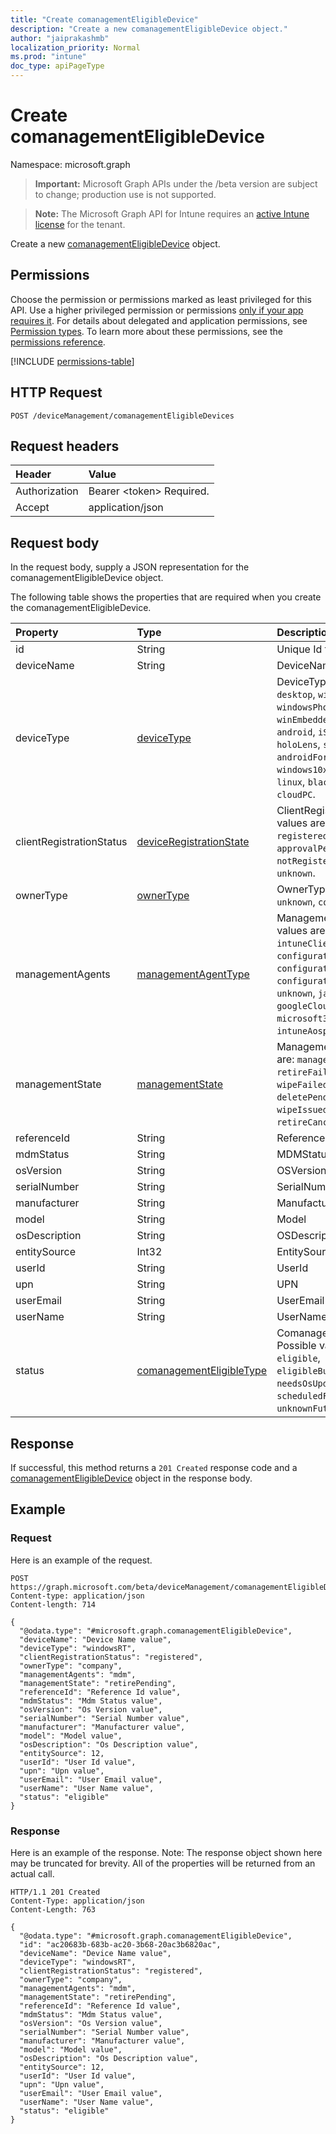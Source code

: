 ```yaml
---
title: "Create comanagementEligibleDevice"
description: "Create a new comanagementEligibleDevice object."
author: "jaiprakashmb"
localization_priority: Normal
ms.prod: "intune"
doc_type: apiPageType
---
```


# Create comanagementEligibleDevice

Namespace: microsoft.graph

> **Important:** Microsoft Graph APIs under the /beta version are subject to change; production use is not supported.

> **Note:** The Microsoft Graph API for Intune requires an [active Intune license](https://go.microsoft.com/fwlink/?linkid=839381) for the tenant.

Create a new [comanagementEligibleDevice](../resources/intune-devices-comanagementeligibledevice.md) object.

## Permissions
Choose the permission or permissions marked as least privileged for this API. Use a higher privileged permission or permissions [only if your app requires it](/graph/permissions-overview#best-practices-for-using-microsoft-graph-permissions). For details about delegated and application permissions, see [Permission types](/graph/permissions-overview#permission-types). To learn more about these permissions, see the [permissions reference](/graph/permissions-reference).

<!-- { "blockType": "permissions", "name": "intune_devices_comanagementeligibledevice_create" } -->
[!INCLUDE [permissions-table](../includes/permissions/intune-devices-comanagementeligibledevice-create-permissions.md)]

## HTTP Request
<!-- {
  "blockType": "ignored"
}
-->
``` http
POST /deviceManagement/comanagementEligibleDevices
```

## Request headers
|Header|Value|
|:---|:---|
|Authorization|Bearer &lt;token&gt; Required.|
|Accept|application/json|

## Request body
In the request body, supply a JSON representation for the comanagementEligibleDevice object.

The following table shows the properties that are required when you create the comanagementEligibleDevice.

|Property|Type|Description|
|:---|:---|:---|
|id|String|Unique Id for the device|
|deviceName|String|DeviceName|
|deviceType|[deviceType](../resources/intune-devices-devicetype.md)|DeviceType. Possible values are: `desktop`, `windowsRT`, `winMO6`, `nokia`, `windowsPhone`, `mac`, `winCE`, `winEmbedded`, `iPhone`, `iPad`, `iPod`, `android`, `iSocConsumer`, `unix`, `macMDM`, `holoLens`, `surfaceHub`, `androidForWork`, `androidEnterprise`, `windows10x`, `androidnGMS`, `chromeOS`, `linux`, `blackberry`, `palm`, `unknown`, `cloudPC`.|
|clientRegistrationStatus|[deviceRegistrationState](../resources/intune-devices-deviceregistrationstate.md)|ClientRegistrationStatus. Possible values are: `notRegistered`, `registered`, `revoked`, `keyConflict`, `approvalPending`, `certificateReset`, `notRegisteredPendingEnrollment`, `unknown`.|
|ownerType|[ownerType](../resources/intune-shared-ownertype.md)|OwnerType. Possible values are: `unknown`, `company`, `personal`.|
|managementAgents|[managementAgentType](../resources/intune-shared-managementagenttype.md)|ManagementAgents. Possible values are: `eas`, `mdm`, `easMdm`, `intuneClient`, `easIntuneClient`, `configurationManagerClient`, `configurationManagerClientMdm`, `configurationManagerClientMdmEas`, `unknown`, `jamf`, `googleCloudDevicePolicyController`, `microsoft365ManagedMdm`, `msSense`, `intuneAosp`.|
|managementState|[managementState](../resources/intune-devices-managementstate.md)|ManagementState. Possible values are: `managed`, `retirePending`, `retireFailed`, `wipePending`, `wipeFailed`, `unhealthy`, `deletePending`, `retireIssued`, `wipeIssued`, `wipeCanceled`, `retireCanceled`, `discovered`.|
|referenceId|String|ReferenceId|
|mdmStatus|String|MDMStatus|
|osVersion|String|OSVersion|
|serialNumber|String|SerialNumber|
|manufacturer|String|Manufacturer|
|model|String|Model|
|osDescription|String|OSDescription|
|entitySource|Int32|EntitySource|
|userId|String|UserId|
|upn|String|UPN|
|userEmail|String|UserEmail|
|userName|String|UserName|
|status|[comanagementEligibleType](../resources/intune-devices-comanagementeligibletype.md)|ComanagementEligibleStatus. Possible values are: `comanaged`, `eligible`, `eligibleButNotAzureAdJoined`, `needsOsUpdate`, `ineligible`, `scheduledForEnrollment`, `unknownFutureValue`.|



## Response
If successful, this method returns a `201 Created` response code and a [comanagementEligibleDevice](../resources/intune-devices-comanagementeligibledevice.md) object in the response body.

## Example

### Request
Here is an example of the request.
``` http
POST https://graph.microsoft.com/beta/deviceManagement/comanagementEligibleDevices
Content-type: application/json
Content-length: 714

{
  "@odata.type": "#microsoft.graph.comanagementEligibleDevice",
  "deviceName": "Device Name value",
  "deviceType": "windowsRT",
  "clientRegistrationStatus": "registered",
  "ownerType": "company",
  "managementAgents": "mdm",
  "managementState": "retirePending",
  "referenceId": "Reference Id value",
  "mdmStatus": "Mdm Status value",
  "osVersion": "Os Version value",
  "serialNumber": "Serial Number value",
  "manufacturer": "Manufacturer value",
  "model": "Model value",
  "osDescription": "Os Description value",
  "entitySource": 12,
  "userId": "User Id value",
  "upn": "Upn value",
  "userEmail": "User Email value",
  "userName": "User Name value",
  "status": "eligible"
}
```

### Response
Here is an example of the response. Note: The response object shown here may be truncated for brevity. All of the properties will be returned from an actual call.
``` http
HTTP/1.1 201 Created
Content-Type: application/json
Content-Length: 763

{
  "@odata.type": "#microsoft.graph.comanagementEligibleDevice",
  "id": "ac20683b-683b-ac20-3b68-20ac3b6820ac",
  "deviceName": "Device Name value",
  "deviceType": "windowsRT",
  "clientRegistrationStatus": "registered",
  "ownerType": "company",
  "managementAgents": "mdm",
  "managementState": "retirePending",
  "referenceId": "Reference Id value",
  "mdmStatus": "Mdm Status value",
  "osVersion": "Os Version value",
  "serialNumber": "Serial Number value",
  "manufacturer": "Manufacturer value",
  "model": "Model value",
  "osDescription": "Os Description value",
  "entitySource": 12,
  "userId": "User Id value",
  "upn": "Upn value",
  "userEmail": "User Email value",
  "userName": "User Name value",
  "status": "eligible"
}
```
